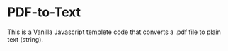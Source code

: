 # PDF-to-Text

This is a Vanilla Javascript templete code that converts a .pdf file to plain text (string).
